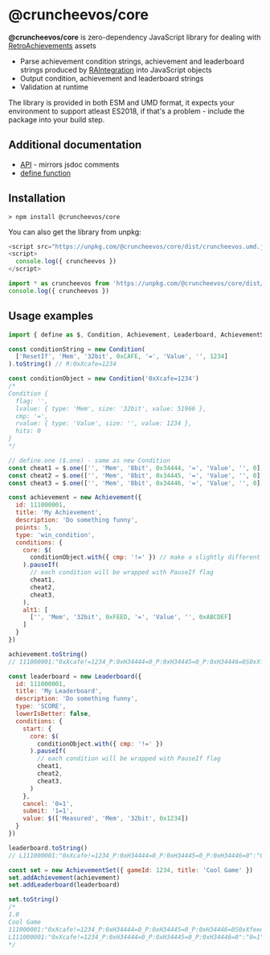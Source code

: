 # @cruncheevos/core

**@cruncheevos/core** is zero-dependency JavaScript library for dealing with [RetroAchievements](https://retroachievements.org/) assets
* Parse achievement condition strings, achievement and leaderboard strings produced by [RAIntegration](https://github.com/RetroAchievements/RAIntegration/) into JavaScript objects
* Output condition, achievement and leaderboard strings
* Validation at runtime

The library is provided in both ESM and UMD format, it expects your environment to support atleast ES2018, if that's a problem - include the package into your build step.

## Additional documentation

* [API](https://github.com/suXinjke/cruncheevos/blob/master/packages/core/api-core.md) - mirrors jsdoc comments
* [define function](https://github.com/suXinjke/cruncheevos/blob/master/packages/core/define.md)

## Installation

```
> npm install @cruncheevos/core
```

You can also get the library from unpkg:

```js
<script src="https://unpkg.com/@cruncheevos/core/dist/cruncheevos.umd.js"></script>
<script>
  console.log({ cruncheevos })
</script>
```

```js
import * as cruncheevos from 'https://unpkg.com/@cruncheevos/core/dist/cruncheevos.js'
console.log({ cruncheevos })
```

## Usage examples

```js
import { define as $, Condition, Achievement, Leaderboard, AchievementSet } from '@cruncheevos/core'

const conditionString = new Condition(
  ['ResetIf', 'Mem', '32bit', 0xCAFE, '=', 'Value', '', 1234]
).toString() // R:0xXcafe=1234

const conditionObject = new Condition('0xXcafe=1234')
/*
Condition {
  flag: '',
  lvalue: { type: 'Mem', size: '32bit', value: 51966 },
  cmp: '=',
  rvalue: { type: 'Value', size: '', value: 1234 },
  hits: 0
}
*/

// define.one ($.one) - same as new Condition
const cheat1 = $.one(['', 'Mem', '8bit', 0x34444, '=', 'Value', '', 0])
const cheat2 = $.one(['', 'Mem', '8bit', 0x34445, '=', 'Value', '', 0])
const cheat3 = $.one(['', 'Mem', '8bit', 0x34446, '=', 'Value', '', 0])

const achievement = new Achievement({
  id: 111000001,
  title: 'My Achievement',
  description: 'Do something funny',
  points: 5,
  type: 'win_condition',
  conditions: {
    core: $(
      conditionObject.with({ cmp: '!=' }) // make a slightly different copy of condition
    ).pauseIf(
      // each condition will be wrapped with PauseIf flag
      cheat1,
      cheat2,
      cheat3,
    ),
    alt1: [
      ['', 'Mem', '32bit', 0xFEED, '=', 'Value', '', 0xABCDEF]
    ]
  }
})

achievement.toString()
// 111000001:"0xXcafe!=1234_P:0xH34444=0_P:0xH34445=0_P:0xH34446=0S0xXfeed=11259375":My Achievement:Do something funny:::win_condition:cruncheevos:5:::::00000

const leaderboard = new Leaderboard({
  id: 111000001,
  title: 'My Leaderboard',
  description: 'Do something funny',
  type: 'SCORE',
  lowerIsBetter: false,
  conditions: {
    start: {
      core: $(
        conditionObject.with({ cmp: '!=' })
      ).pauseIf(
        // each condition will be wrapped with PauseIf flag
        cheat1,
        cheat2,
        cheat3,
      )
    },
    cancel: '0=1',
    submit: '1=1',
    value: $(['Measured', 'Mem', '32bit', 0x1234])
  }
})

leaderboard.toString()
// L111000001:"0xXcafe!=1234_P:0xH34444=0_P:0xH34445=0_P:0xH34446=0":"0=1":"1=1":"M:0xX1234":SCORE:My Leaderboard:Do something funny:0

const set = new AchievementSet({ gameId: 1234, title: 'Cool Game' })
set.addAchievement(achievement)
set.addLeaderboard(leaderboard)

set.toString()
/*
1.0
Cool Game
111000001:"0xXcafe!=1234_P:0xH34444=0_P:0xH34445=0_P:0xH34446=0S0xXfeed=11259375":My Achievement:Do something funny:::win_condition:cruncheevos:5:::::00000
L111000001:"0xXcafe!=1234_P:0xH34444=0_P:0xH34445=0_P:0xH34446=0":"0=1":"1=1":"M:0xX1234":SCORE:My Leaderboard:Do something funny:0
*/
```